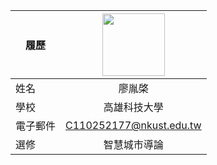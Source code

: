 |      履歷        |<img src="https://avatars.githubusercontent.com/file2" width=100 height=100/>|
| ---------------- |:-----------------------------:|
| 姓名             |廖胤棨                  |
| 學校             | 高雄科技大學                  |
| 電子郵件         | C110252177@nkust.edu.tw          |
| 選修             | 智慧城市導論                  |
